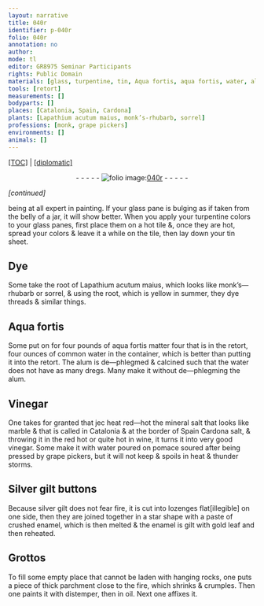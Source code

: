 ```yaml
---
layout: narrative
title: 040r
identifier: p-040r
folio: 040r
annotation: no
author:
mode: tl
editor: GR8975 Seminar Participants
rights: Public Domain
materials: [glass, turpentine, tin, Aqua fortis, aqua fortis, water, alum, Vinegar, mineral salt, marble, Cardona salt, wine, vinegar, Silver gilt, silver gilt, enamel, gold, parchment, oil]
tools: [retort]
measurements: []
bodyparts: []
places: [Catalonia, Spain, Cardona]
plants: [Lapathium acutum maius, monk’s-rhubarb, sorrel]
professions: [monk, grape pickers]
environments: []
animals: []
---
```


<p><a href="{{ site.baseurl }}/translation/">[TOC]</a> | <a href="{{ site.baseurl }}/texts/p-040r_tc/" target="_blank">[diplomatic]</a></p><div class="folio" align="center">- - - - - <a href="http://gallica.bnf.fr/ark:/12148/btv1b10500001g/f85.image" target="_blank"><img src="https://cu-mkp.github.io/2017-workshop-edition/assets/photo-icon.png" alt="folio image: " style="display:inline-block; margin-bottom:-3px;"/>040r</a> - - - - - </div>  
 
*[continued]*
  
being at all expert in painting. If your <span class="m">glass</span> pane is bulging as if taken from the belly of a jar, it will show better. When you apply your <span class="m">turpentine</span> colors to your <span class="m">glass</span> panes, first place them on a hot tile &, once they are hot, spread your colors & leave it a while on the tile, then lay down your <span class="m">tin</span> sheet.
 
 
  

## Dye

 
Some take the root of <span class="pa">Lapathium acutum maius</span>, which looks like <span class="pa"><span class="pro">monk</span>’s—rhubarb</span> or <span class="pa">sorrel</span>, & using the root, which is yellow in summer, they dye threads & similar things.
 
 
  

## <span class="m">Aqua fortis</span>

 
Some put <span class="del">on</span> for four pounds of <span class="m">aqua fortis</span> matter <span class="del">four</span> that is in the <span class="tl">retort</span>, four ounces of common <span class="m">water</span> in the container, which is better than putting it into the <span class="tl">retort</span>. The <span class="m">alum</span> is de—phlegmed & calcined such that the <span class="m">water</span> does not have as many dregs. Many make it without de—phlegming the <span class="m">alum</span>.
 
 
  

## <span class="m">Vinegar</span>

 
One takes for granted that <span class="del">jec</span> heat red—hot the <span class="m">mineral salt</span> that looks like <span class="m">marble</span> & that is called in <span class="pl">Catalonia</span> & at the border of <span class="pl">Spain</span> <span class="m"><span class="pl">Cardona</span> salt</span>, & throwing it <span class="del">in the</span> red hot or quite hot in <span class="m">wine</span>, it turns it into very good <span class="m">vinegar</span>. Some make it with <span class="m">water</span> poured on pomace soured after being pressed by <span class="pro">grape pickers</span>, but it will not keep & spoils in heat & thunder storms.
 
 
  

## <span class="m">Silver gilt</span> buttons

 
Because <span class="m">silver gilt</span> does not fear fire, it is cut into lozenges flat<span class="del">[illegible]</span> on one side, then they are joined together in a star shape with a paste of crushed <span class="m">enamel</span>, which is then melted & the <span class="m">enamel</span> is gilt with <span class="m">gold</span> leaf and then reheated.
 
 
  

## Grottos

 
To fill some empty place that cannot be laden with hanging rocks, one puts a piece of thick <span class="m">parchment</span> close to the fire, which shrinks & crumples. Then one paints it with distemper, then in <span class="m">oil</span>. Next one affixes it.
 
